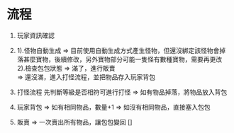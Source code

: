 # 流程
1. 玩家資訊確認

2.  1).怪物自動生成
        => 目前使用自動生成方式產生怪物，但還沒綁定該怪物會掉落甚麼寶物，後續修改，另外寶物部分可能一隻怪有數種寶物，需要再更改
    2).檢查包包狀態 
        => 滿了，進行販賣  
        => 還沒滿，進入打怪流程，並把物品存入玩家背包

3. 打怪流程
    先判斷等級是否相符可進行打怪
    => 如有物品掉落，將物品放入背包

4. 玩家背包 
    => 如有相同物品，數量+1
    => 如沒有相同物品，直接塞入包包 
    
5. 販賣
    => 一次賣出所有物品，讓包包變回 []
